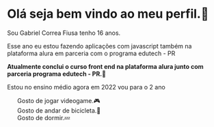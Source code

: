 <h1> Olá seja bem vindo ao meu perfil.🤚 </h1><p> Sou Gabriel Correa Fiusa tenho 16 anos.</p>

<p>Esse ano eu estou fazendo aplicações com javascript também na plataforma alura em parceria com o programa edutech - PR</p>
<strong>Atualmente conclui o curso front end na plataforma alura junto com parceria programa edutech - PR.🙌</strong></p>
<p>Estou no ensino médio agora em 2022 vou para o 2 ano</p>
 <ul>
       Gosto de jogar videogame.🎮
       <br>
       Gosto de andar de bicicleta.🚴
       <br>
       Gosto de dormir.💤
  </ul>

